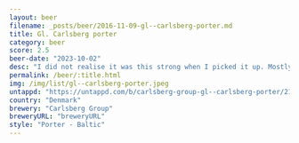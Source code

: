 ```yaml
---
layout: beer
filename: _posts/beer/2016-11-09-gl--carlsberg-porter.md
title: Gl. Carlsberg porter
category: beer
score: 2.5
beer-date: "2023-10-02"
desc: "I did not realise it was this strong when I picked it up. Mostly just tastes of roasted grain. As it warms the bitterness really comes through. Nothing about this makes me want to try it again"
permalink: /beer/:title.html
img: /img/list/gl--carlsberg-porter.jpeg
untappd: "https://untappd.com/b/carlsberg-group-gl--carlsberg-porter/218947"
country: "Denmark"
brewery: "Carlsberg Group"
breweryURL: "breweryURL"
style: "Porter - Baltic"
---
```

